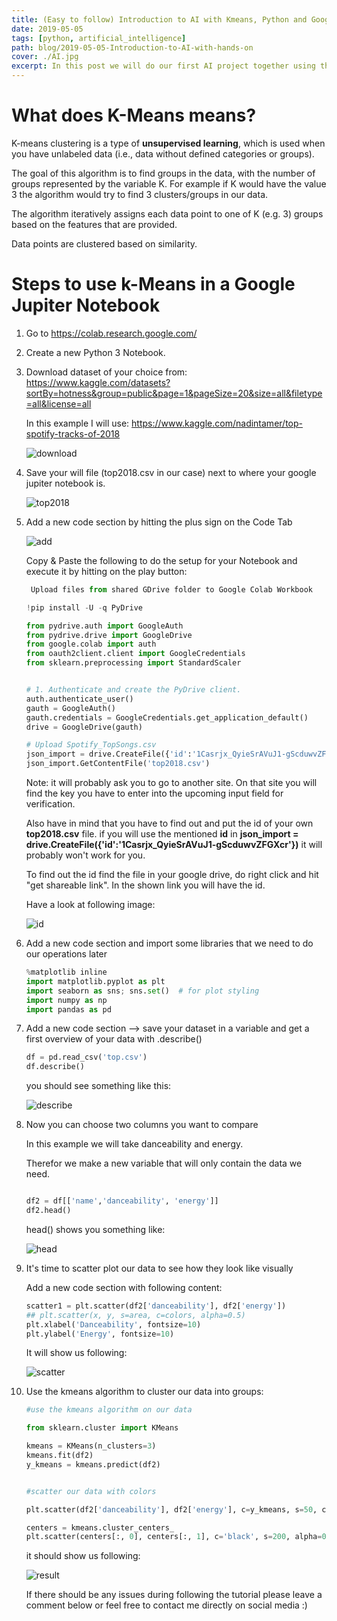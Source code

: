 ```yaml
---
title: (Easy to follow) Introduction to AI with Kmeans, Python and Google Jupiter Notebook 
date: 2019-05-05
tags: [python, artificial_intelligence]
path: blog/2019-05-05-Introduction-to-AI-with-hands-on
cover: ./AI.jpg
excerpt: In this post we will do our first AI project together using the kmeans algorithm with Python to try finding clusters in our spotify data!
---
```


# What does K-Means means?

K-means clustering is a type of **unsupervised learning**, 
which is used when you have unlabeled data (i.e., data without defined categories or groups).
 
The goal of this algorithm is to find groups in the data,
with the number of groups represented by the variable K.
For example if K would have the value 3 the algorithm would try to find 3 clusters/groups in our data. 

The algorithm iteratively assigns each data point to one of K (e.g. 3) groups based on the features that are provided. 

Data points are clustered based on similarity.    

# Steps to use k-Means in a Google Jupiter Notebook

1. Go to https://colab.research.google.com/

2. Create a new Python 3 Notebook.

3. Download dataset of your choice from:
   https://www.kaggle.com/datasets?sortBy=hotness&group=public&page=1&pageSize=20&size=all&filetype=all&license=all

   In this example I will use:
   https://www.kaggle.com/nadintamer/top-spotify-tracks-of-2018
   
   ![download](./download_data_set.png)

  
4. Save your will file (top2018.csv in our case) next to where your google jupiter notebook is.

    ![top2018](./location_of_dataset.png)

    
5. Add a new code section by hitting the plus sign on the Code Tab

    ![add](./add_new_code_section.png)

    
    Copy & Paste the following to do the setup for your Notebook and execute it by hitting on the play button:
    
    ```Python
     Upload files from shared GDrive folder to Google Colab Workbook
    
    !pip install -U -q PyDrive
    
    from pydrive.auth import GoogleAuth
    from pydrive.drive import GoogleDrive
    from google.colab import auth
    from oauth2client.client import GoogleCredentials
    from sklearn.preprocessing import StandardScaler
    
    
    # 1. Authenticate and create the PyDrive client.
    auth.authenticate_user()
    gauth = GoogleAuth()
    gauth.credentials = GoogleCredentials.get_application_default()
    drive = GoogleDrive(gauth)
    
    # Upload Spotify_TopSongs.csv
    json_import = drive.CreateFile({'id':'1Casrjx_QyieSrAVuJ1-gScduwvZFGXcr'})
    json_import.GetContentFile('top2018.csv')
    ```
    
    Note: it will probably ask you to go to another site. On that site you will find the key you have to enter into the upcoming input field 
    for verification. 
    
    Also have in mind that you have to find out and put the id of your own **top2018.csv** file.
    if you will use the mentioned **id** in     **json_import = drive.CreateFile({'id':'1Casrjx_QyieSrAVuJ1-gScduwvZFGXcr'})**
    it will probably won't work for you.
    
    To find out the id find the file in your google drive, do right click and hit "get shareable link". In the shown link you will have the id.
    
    Have a look at following image:
    
    ![id](./id.png)
   
6. Add a new code section and import some libraries that we need to do our operations later
   
   ```Python
   %matplotlib inline
   import matplotlib.pyplot as plt
   import seaborn as sns; sns.set()  # for plot styling
   import numpy as np
   import pandas as pd
   ```
   
7. Add a new code section --> save your dataset in a variable and get a first overview of your data with .describe()

    ```Python
    df = pd.read_csv('top.csv')
    df.describe()
    ```
    
    you should see something like this:
    
    ![describe](./describe.png)
    
8. Now you can choose two columns you want to compare

    In this example we will take danceability and energy.
    
    Therefor we make a new variable that will only contain the data we need.
    
    
    ```Python
    
    df2 = df[['name','danceability', 'energy']]
    df2.head()
    
    ```
    
    head() shows you something like:
    
    ![head](./head.png)
    
9. It's time to scatter plot our data to see how they look like visually

    Add a new code section with following content:

    ```Python
    scatter1 = plt.scatter(df2['danceability'], df2['energy'])
    ## plt.scatter(x, y, s=area, c=colors, alpha=0.5)
    plt.xlabel('Danceability', fontsize=10)
    plt.ylabel('Energy', fontsize=10)
    ```
    
    It will show us following:
    
    ![scatter](./scatter.png "As we can see already just by eye is that the data cannot be easily clustered into groups.
                                  But nevertheless lets see what kind of clusters the kmeans algorithm will find for us :)")
    
     
10. Use the kmeans algorithm to cluster our data into groups:

    ```Python
    #use the kmeans algorithm on our data
    
    from sklearn.cluster import KMeans
    
    kmeans = KMeans(n_clusters=3)
    kmeans.fit(df2)
    y_kmeans = kmeans.predict(df2)
    
    
    #scatter our data with colors
    
    plt.scatter(df2['danceability'], df2['energy'], c=y_kmeans, s=50, cmap='viridis')
    
    centers = kmeans.cluster_centers_
    plt.scatter(centers[:, 0], centers[:, 1], c='black', s=200, alpha=0.5)
    ```
    
    it should show us following:
    
    ![result](./result.png "As we said before the data cannot be split into clusters (we told kmeans in this case to find 3 clusters)
                                but still you get an idea of how it might work. If you want you can try other datasets from Keggle and maybe you will find
                                data that can be clustered more easily.")
                                
                                
    If there should be any issues during following the tutorial please leave a comment below or feel free to contact me directly on social media :)
    
    


    
    
    
    
   

   

